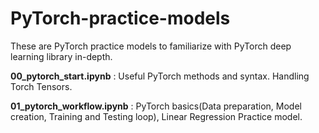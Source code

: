 # PyTorch-practice-models
These are PyTorch practice models to familiarize with PyTorch deep learning library in-depth.

**00_pytorch_start.ipynb** : Useful PyTorch methods and syntax. Handling Torch Tensors.

**01_pytorch_workflow.ipynb** : PyTorch basics(Data preparation, Model creation, Training and Testing loop), Linear Regression Practice model.
